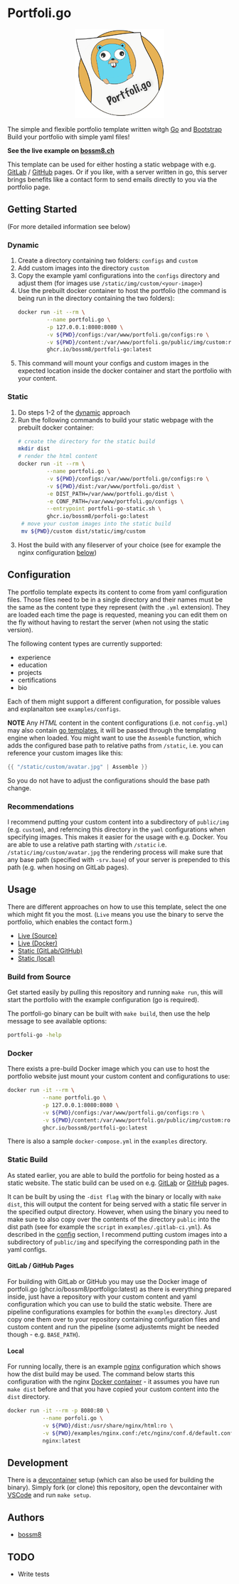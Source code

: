 # Portfoli.go

<p align="center">
    <img src="./public/img/portfoli.go-yellow.svg" style="width: 200px" />
</p>

The simple and flexible portfolio template written witgh [Go](https://golang.org) and [Bootstrap](https://getbootstrap.com)
Build your portfolio with simple yaml files!

**See the live example on [bossm8.ch](https://bossm8.ch)** 

This template can be used for either hosting a static webpage with e.g. 
[GitLab](https://docs.gitlab.com/ee/user/project/pages/) / [GitHub](https://pages.github.com) pages. Or if you
like, with a server written in go, this server brings benefits like a contact form to send emails directly
to you via the portfolio page.

## Getting Started

(For more detailed information see below)

### Dynamic

1. Create a directory containing two folders: `configs` and `custom`
2. Add custom images into the directory `custom`
3. Copy the example yaml configurations into the `configs` directory and adjust them (for images use `/static/img/custom/<your-image>`)
4. Use the prebuilt docker container to host the portfolio (the command is being run in the directory containing the two folders):
   ```bash
   docker run -it --rm \
            --name portfoli.go \
            -p 127.0.0.1:8080:8080 \
            -v ${PWD}/configs:/var/www/portfoli.go/configs:ro \
            -v ${PWD}/content:/var/www/portfoli.go/public/img/custom:ro \
            ghcr.io/bossm8/portfoli-go:latest
   ```
5. This command will mount your configs and custom images in the expected location inside the docker container and start the portfolio with your content.

### Static

1. Do steps 1-2 of the [dynamic](#dynamic) approach
2. Run the following commands to build your static webpage with the prebuilt docker container:
   ```bash
   # create the directory for the static build
   mkdir dist
   # render the html content
   docker run -it --rm \
            --name portfoli.go \
            -v ${PWD}/configs:/var/www/portfoli.go/configs:ro \
            -v ${PWD}/dist:/var/www/portfoli.go/dist \
            -e DIST_PATH=/var/www/portfoli.go/dist \
            -e CONF_PATH=/var/www/portfoli.go/configs \
            --entrypoint portfoli-go-static.sh \
            ghcr.io/bossm8/porfoli-go:latest
    # move your custom images into the static build
    mv ${PWD}/custom dist/static/img/custom
    ```
3. Host the build with any fileserver of your choice (see for example the nginx configuration [below](#local))


## Configuration

The portfolio template expects its content to come from yaml configuration files.
Those files need to be in a single directory and their names must be the same as the 
content type they represent (with the `.yml` extension). They are loaded each time
the page is requested, meaning you can edit them on the fly without having to restart
the server (when not using the static version).

The following content types are currently supported:

* experience
* education
* projects
* certifications
* bio

Each of them might support a different configuration, for possible values and explanaiton see `examples/configs`.

**NOTE** Any *HTML* content in the content configurations (i.e. not `config.yml`) may 
also contain [go templates](https://pkg.go.dev/text/template), it will be passed through 
the templating engine when loaded. You might want to use the `Assemble` function, which
adds the configured base path to relative paths from `/static`, i.e. you can reference your custom images like this:

```go
{{ "/static/custom/avatar.jpg" | Assemble }}
```

So you do not have to adjust the configurations should the base path change.

### Recommendations

I recommend putting your custom content into a subdirectory of `public/img` (e.g. `custom`), and referncing
this directory in the `yaml` configurations when specifying images. This makes it easier for the usage with e.g. Docker. 
You are able to use a relative path starting with `/static` i.e. `/static/img/custom/avatar.jpg` the rendering process will 
make sure that any base path (specified with `-srv.base`) of your server is prepended to this path (e.g. when hosing on GitLab pages).


## Usage

There are different approaches on how to use this template, select the one which might fit you the most.
(`Live` means you use the binary to serve the portfolio, which enables the contact form.)

* [Live (Source)](#build-from-Source)
* [Live (Docker)](#docker)
* [Static (GitLab/GitHub)](#gitlab--github-pages)
* [Static (local)](#local)

### Build from Source 

Get started easily by pulling this repository and running `make run`, this will
start the portfolio with the example configuration (go is required).

The portfoli-go binary can be built with `make build`, then use
the help message to see available options:

```bash
portfoli-go -help
```

### Docker

There exists a pre-build Docker image which you can use to host the portfolio website 
just mount your custom content and configurations to use:

```bash
docker run -it --rm \
           --name portfoli.go \
           -p 127.0.0.1:8080:8080 \
           -v ${PWD}/configs:/var/www/portfoli.go/configs:ro \
           -v ${PWD}/content:/var/www/portfoli.go/public/img/custom:ro \
           ghcr.io/bossm8/portfoli-go:latest
```

There is also a sample `docker-compose.yml` in the `examples` directory.

### Static Build

As stated earlier, you are able to build the portfolio for being hosted as a static website.
The static build can be used on e.g. [GitLab](https://docs.gitlab.com/ee/user/project/pages/) 
or [GitHub](https://pages.github.com) pages.

It can be built by using the `-dist flag` with the binary or locally with `make dist`, this will output
the content for being served with a static file server in the specified output directory.
However, when using the binary you need to make sure to also copy over the contents of the directory
`public` into the dist path (see for example the `script` in `examples/.gitlab-ci.yml`). 
As described in the [config](#recommendations) section, I recommend putting 
custom images into a subdirectory of `public/img` and specifying the corresponding path in the yaml configs.

#### GitLab / GitHub Pages

For building with GitLab or GitHub you may use the Docker image of portfoli.go (ghcr.io/bossm8/portfoligo:latest) 
as there is everything prepared inside, just have a repository with your custom content and yaml configuration
which you can use to build the static website. There are pipeline configurations examples for bothin the `examples` directory.
Just copy one them over to your repository containing configuration files and custom content and run the pipeline
(some adjustemts might be needed though - e.g. `BASE_PATH`).

#### Local

For running locally, there is an example [nginx](https://nginx.com) configuration which shows how the dist build may be used.
The command below starts this configuration with the nginx [Docker container](https://hub.docker.com/_/nginx) - 
it assumes you have run `make dist` before and that you have copied your custom content into the `dist` directory.

```bash
docker run -it --rm -p 8080:80 \
           --name porfoli.go \
           -v ${PWD}/dist:/usr/share/nginx/html:ro \
           -v ${PWD}/examples/nginx.conf:/etc/nginx/conf.d/default.conf:ro \
           nginx:latest
```

## Development

There is a [devcontainer](https://code.visualstudio.com/docs/devcontainers/containers) 
setup (which can also be used for building the binary). Simply fork (or clone) this repository,
open the devcontainer with [VSCode](https://code.visualstudio.com/) and run `make setup`.

## Authors

* [bossm8](https://github.com/bossm8)

## TODO

* Write tests